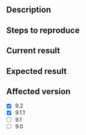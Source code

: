 <!-- 
  Please read contribution guideline first: https://github.com/dnnsoftware/Dnn.Platform/blob/development/CONTRIBUTING.md 
-->
## Description 

## Steps to reproduce

## Current result

## Expected result

## Affected version

<!-- Check all that apply and add more if necessary -->

* [x] 9.2
* [x] 9.1.1
* [ ] 9.1
* [ ] 9.0
